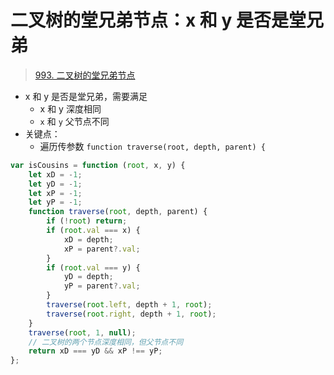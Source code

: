 
# 二叉树的堂兄弟节点：x 和 y 是否是堂兄弟


>  [993. 二叉树的堂兄弟节点](https://leetcode.cn/problems/cousins-in-binary-tree/)


- x 和 y 是否是堂兄弟，需要满足
	- x 和 y 深度相同
	- `x` 和 `y` 父节点不同
- 关键点：
	- 遍历传参数 `function traverse(root, depth, parent) {`

```javascript
var isCousins = function (root, x, y) {
    let xD = -1;
    let yD = -1;
    let xP = -1;
    let yP = -1;
    function traverse(root, depth, parent) {
        if (!root) return;
        if (root.val === x) {
            xD = depth;
            xP = parent?.val;
        }
        if (root.val === y) {
            yD = depth;
            yP = parent?.val;
        }
        traverse(root.left, depth + 1, root);
        traverse(root.right, depth + 1, root);
    }
    traverse(root, 1, null);
    // 二叉树的两个节点深度相同，但父节点不同
    return xD === yD && xP !== yP;
};
```